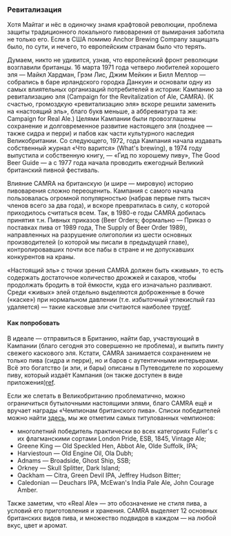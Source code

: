 ### Ревитализация

Хотя Майтаг и нёс в одиночку знамя крафтовой революции, проблема защиты традиционного локального пивоварения от вымирания заботила не только его. Если в США помимо Anchor Brewing Company защищать было, по сути, и нечего, то европейским странам было что терять.

Думаем, никто не удивится, узнав, что европейский фронт революции возглавили британцы. 16 марта 1971 года четверо любителей хорошего эля — Майкл Хардман, Грэм Лис, Джим Мейкин и Билл Меллор — собрались в баре ирландского городка Данкуин и основали одну из самых влиятельных организаций потребителей в истории: Кампанию за ревитализацию эля (Campaign for the Revitalization of Ale, CAMRA). (К счастью, громоздкую «ревитализацию эля» вскоре решили заменить на «настоящий эль», благо букв меньше, а аббревиатура та же: Campaign for Real Ale.) Целями Кампании были провозглашены сохранение и долговременное развитие настоящего эля (позднее — также сидра и перри) и пабов как части культурного наследия Великобритании. Со следующего, 1972, года Кампания начала издавать собственный журнал «Что варится» (What's brewing), в 1974 году выпустила и собственную книгу, — «Гид по хорошему пиву», The Good Beer Guide — а с 1977 года начала проводить ежегодный Великий британский пивной фестиваль.

Влияние CAMRA на британскую (и шире — мировую) историю пивоварения сложно переоценить. Кампания с самого начала пользовалась огромной популярностью (набрав первые пять тысяч членов всего за два года), и вскоре превратилась в силу, с которой приходилось считаться всем. Так, в 1980-е годы CAMRA добилась принятия т.н. Пивных приказов (Beer Orders; формально — Приказ о поставках пива от 1989 года, The Supply of Beer Order 1989), направленных на разрушение олигополии из шести основных производителей (о которой мы писали в предыдущей главе), контролировавших почти все пабы в стране и не допускавших конкурентов на краны.

«Настоящий эль» с точки зрения CAMRA должен быть «живым», то есть содержать достаточное количество дрожжей и сахаров, чтобы продолжать бродить в той ёмкости, куда его изначально разливают. Среди «живых» элей отдельно выделяются доброженные в бочке («каске») при нормальном давлении (т.е. избыточный углекислый газ удаляется) — такие касковые эли считаются наиболее тру[ref](https://camra.org.uk/learn-discover/the-basics/what-is-live-beer/).

#### Как попробовать

В идеале — отправиться в Британию, найти бар, участвующий в Кампании (благо сегодня это совершенно не проблема), и выпить пинту свежего каскового эля. Кстати, CAMRA занимается сохранением не только пива (сидра и перри), но и баров с аутентичными интерьерами. Всё это богатство (и эли, и бары) описаны в Путеводителе по хорошему пиву, который издаёт Кампания (он также доступен в виде приложения)[ref](https://camra.org.uk/about/publications/the-good-beer-guide/).

Если же слетать в Великобританию проблематично, можно ограничиться бутылочными настоящими элями, благо CAMRA ещё и вручает награды «Чемпионам британского пива». Списки победителей можно найти [здесь](https://en.wikipedia.org/wiki/Champion_Beer_of_Britain), мы же отметим самых титулованных чемпионов:
  * многолетний победитель практически во всех категориях Fuller's с их флагманскими сортами London Pride, ESB, 1845, Vintage Ale;
  * Greene King — Old Speckled Hen, Abbot Ale, Olde Suffolk, IPA;
  * Harviestoun — Old Engine Oil, Ola Dubh;
  * Adnams — Broadside, Ghost Ship, SSB;
  * Orkney — Skull Splitter, Dark Island;
  * Oackham — Citra, Green Devil IPA, Jeffrey Hudson Bitter;
  * Caledonian — Deuchars IPA, McEwan's India Pale Ale, John Courage Amber.

Также заметим, что «Real Ale» — это обозначение не стиля пива, а условий его приготовления и хранения. CAMRA выделяет 12 основных британских видов пива, и множество подвидов в каждом — на любой вкус, цвет и аромат.